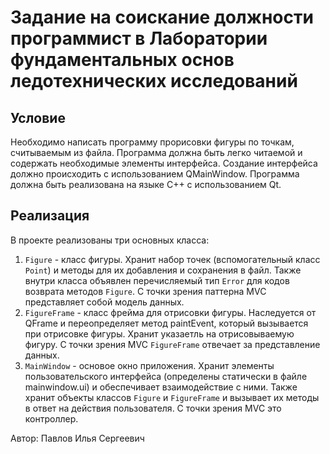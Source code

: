 # Задание на соискание должности программист в Лаборатории фундаментальных основ ледотехнических исследований

## Условие
Необходимо написать программу прорисовки фигуры по точкам, считываемым из файла. Программа должна быть легко читаемой и содержать необходимые элементы интерфейса. Создание интерфейса должно происходить с использованием QMainWindow. Программа должна быть реализована на языке С++ с использованием Qt.

## Реализация
В проекте реализованы три основных класса:

1. `Figure` - класс фигуры. Хранит набор точек (вспомогательный класс `Point`) и методы для их добавления и сохранения в файл.
Также внутри класса объявлен перечисляемый тип `Error` для кодов возврата методов `Figure`. С точки зрения паттерна MVC представляет собой модель данных. 
2. `FigureFrame` - класс фрейма для отрисовки фигуры. Наследуется от QFrame и переопределяет метод paintEvent, который вызывается при отрисовке фигуры. Хранит указаетль на отрисовываемую фигуру. С точки зрения MVC `FigureFrame` отвечает за представление данных.
3. `MainWindow` - основое окно приложения. Хранит элементы пользовательского интерфейса (определены статически в файле mainwindow.ui) и обеспечивает взаимодействие с ними. 
Также хранит объекты классов `Figure` и `FigureFrame` и вызывает их методы в ответ на действия пользователя. С точки зрения MVC это контроллер. 

Автор: Павлов Илья Сергеевич